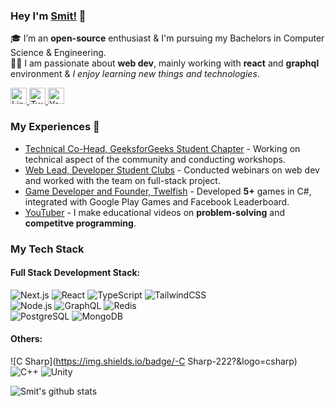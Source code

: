 ### Hey I'm [Smit!](https://smitbarmase.github.io) 🚀
🎓 I’m an **open-source** enthusiast & I'm pursuing my Bachelors in Computer Science & Engineering. </br>
👨‍💻  I am passionate about **web dev**, mainly working with **react** and **graphql** environment & *I enjoy learning new things and technologies*. </br>

<a href="https://www.linkedin.com/in/smitbarmase">
  <img src="https://edent.github.io/SuperTinyIcons/images/svg/linkedin.svg" width="26" title="LinkedIn" />
</a>
<a href="https://twitter.com/smitbarmase">
  <img src="https://edent.github.io/SuperTinyIcons/images/svg/twitter.svg" width="26" title="Twitter" />
</a>
<a href="https://www.youtube.com/channel/UCNN-8t9vWnL0jydIHMr1KHg">
  <img src="https://edent.github.io/SuperTinyIcons/images/svg/youtube.svg" width="26" title="YouTube" />
</a>

<br />

### My Experiences 🙌
- [Technical Co-Head, GeeksforGeeks Student Chapter](https://www.geeksforgeeks.org/) - Working on technical aspect of the community and conducting workshops.
- [Web Lead, Developer Student Clubs](https://dsc.community.dev/) - Conducted webinars on web dev and worked with the team on full-stack project.
- [Game Developer and Founder, Twelfish](https://play.google.com/store/apps/dev?id=8640212175044390799&hl=en_IN&gl=US) - Developed **5+** games in C#, integrated with Google Play Games and Facebook Leaderboard.
- [YouTuber](https://www.youtube.com/channel/UCNN-8t9vWnL0jydIHMr1KHg) - I make educational videos on **problem-solving** and **competitve programming**.

### My Tech Stack
#### Full Stack Development Stack:
![Next.js](https://img.shields.io/badge/-Next.js-222?&logo=next.js)
![React](https://img.shields.io/badge/-React-222?&logo=React)
![TypeScript](https://img.shields.io/badge/-TypeScript-222?&logo=typescript)
![TailwindCSS](https://img.shields.io/badge/-TailwindCSS-222?&logo=tailwindcss)
<br />
![Node.js](https://img.shields.io/badge/-Node.js-222?&logo=node.js)
![GraphQL](https://img.shields.io/badge/-GraphQL-222?&logo=graphql)
![Redis](https://img.shields.io/badge/-Redis-222?&logo=redis)
<br />
![PostgreSQL](https://img.shields.io/badge/-PostgreSQL-222?&logo=postgresql&logoColor=30648c)
![MongoDB](https://img.shields.io/badge/-MongoDB-222?&logo=mongodb&logoColor=4db33d)

#### Others:
![C Sharp](https://img.shields.io/badge/-C Sharp-222?&logo=csharp)
![C++](https://img.shields.io/badge/-C++-222?&logo=cplusplus)
![Unity](https://img.shields.io/badge/-Unity-222?&logo=unity)


![Smit's github stats](https://github-readme-stats.vercel.app/api?username=smitbarmase&show_icons=true&hide_border=true)
<br />
